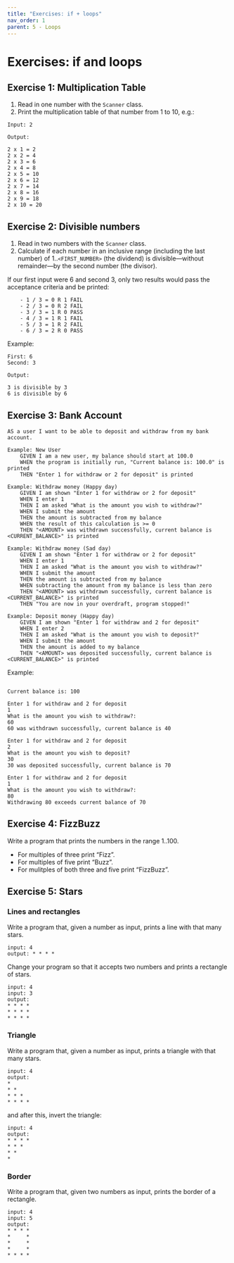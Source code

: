 ```yaml
---
title: "Exercises: if + loops"
nav_order: 1
parent: 5 - Loops
---
```


# Exercises: if and loops

## Exercise 1: Multiplication Table

1. Read in one number with the `Scanner` class.
2. Print the multiplication table of that number from 1 to 10, e.g.:

```text
Input: 2

Output:

2 x 1 = 2
2 x 2 = 4
2 x 3 = 6
2 x 4 = 8
2 x 5 = 10
2 x 6 = 12
2 x 7 = 14
2 x 8 = 16
2 x 9 = 18
2 x 10 = 20
```

## Exercise 2: Divisible numbers

1. Read in two numbers with the `Scanner` class.
2. Calculate if each number in an inclusive range (including the last number) of 1..`<FIRST_NUMBER>` (the dividend) is divisible—without remainder—by the second number (the divisor).

If our first input were 6 and second 3, only two results would pass the acceptance criteria and be printed:

        - 1 / 3 = 0 R 1 FAIL
        - 2 / 3 = 0 R 2 FAIL
        - 3 / 3 = 1 R 0 PASS
        - 4 / 3 = 1 R 1 FAIL
        - 5 / 3 = 1 R 2 FAIL
        - 6 / 3 = 2 R 0 PASS

Example:
```text
First: 6
Second: 3

Output:

3 is divisible by 3
6 is divisible by 6

```

## Exercise 3: Bank Account

```text
AS a user I want to be able to deposit and withdraw from my bank account.

Example: New User
    GIVEN I am a new user, my balance should start at 100.0
    WHEN the program is initially run, "Current balance is: 100.0" is printed
    THEN "Enter 1 for withdraw or 2 for deposit" is printed

Example: Withdraw money (Happy day)
    GIVEN I am shown "Enter 1 for withdraw or 2 for deposit"
    WHEN I enter 1
    THEN I am asked "What is the amount you wish to withdraw?"
    WHEN I submit the amount
    THEN the amount is subtracted from my balance
    WHEN the result of this calculation is >= 0
    THEN "<AMOUNT> was withdrawn successfully, current balance is <CURRENT_BALANCE>" is printed

Example: Withdraw money (Sad day)
    GIVEN I am shown "Enter 1 for withdraw or 2 for deposit"
    WHEN I enter 1
    THEN I am asked "What is the amount you wish to withdraw?"
    WHEN I submit the amount
    THEN the amount is subtracted from my balance
    WHEN subtracting the amount from my balance is less than zero
    THEN "<AMOUNT> was withdrawn successfully, current balance is <CURRENT_BALANCE>" is printed
    THEN "You are now in your overdraft, program stopped!"

Example: Deposit money (Happy day)
    GIVEN I am shown "Enter 1 for withdraw and 2 for deposit"
    WHEN I enter 2
    THEN I am asked "What is the amount you wish to deposit?"
    WHEN I submit the amount
    THEN the amount is added to my balance
    THEN "<AMOUNT> was deposited successfully, current balance is <CURRENT_BALANCE>" is printed
```


Example:
```text

Current balance is: 100

Enter 1 for withdraw and 2 for deposit
1
What is the amount you wish to withdraw?:
60
60 was withdrawn successfully, current balance is 40

Enter 1 for withdraw and 2 for deposit
2
What is the amount you wish to deposit?
30
30 was deposited successfully, current balance is 70

Enter 1 for withdraw and 2 for deposit
1
What is the amount you wish to withdraw?:
80
Withdrawing 80 exceeds current balance of 70
```

## Exercise 4: FizzBuzz

Write a program that prints the numbers in the range 1..100. 

- For multiples of three print “Fizz”.
- For multiples of five print “Buzz”. 
- For mulitples of both three and five print “FizzBuzz”.

## Exercise 5: Stars

### Lines and rectangles

Write a program that, given a number as input, prints a line with that many stars.

```text
input: 4
output: * * * *
```

Change your program so that it accepts two numbers and prints a rectangle of stars.

```text
input: 4
input: 3
output:
* * * *
* * * *
* * * *
```

### Triangle

Write a program that, given a number as input, prints a triangle with that many stars.

```text
input: 4
output:
*
* *
* * *
* * * *
```

and after this, invert the triangle:

```text
input: 4
output:
* * * *
* * *
* *
*
```

### Border

Write a program that, given two numbers as input, prints the border of a rectangle.

```text
input: 4
input: 5
output:
* * * *
*     *
*     *
*     *
* * * *
```